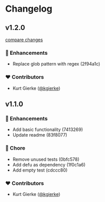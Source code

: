 # Changelog


## v1.2.0

[compare changes](https://undefined/undefined/compare/v1.1.0...v1.2.0)

### 🚀 Enhancements

- Replace glob pattern with regex (2f94a1c)

### ❤️  Contributors

- Kurt Gierke ([@kgierke](http://github.com/kgierke))

## v1.1.0


### 🚀 Enhancements

- Add basic functionality (7413269)
- Update readme (83f8077)

### 🏡 Chore

- Remove unused tests (0bfc578)
- Add defu as dependency (1f0c1a6)
- Add empty test (cdccc80)

### ❤️  Contributors

- Kurt Gierke ([@kgierke](http://github.com/kgierke))

